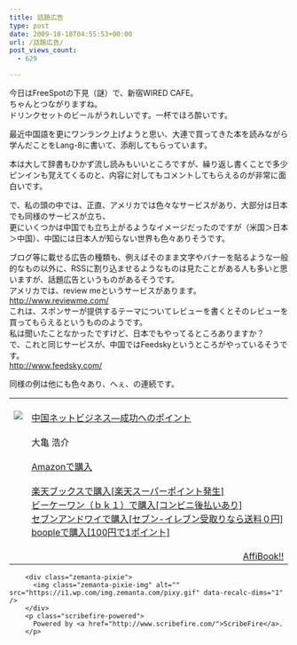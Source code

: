 ```yaml
---
title: 話題広告
type: post
date: 2009-10-18T04:55:53+00:00
url: /話題広告/
post_views_count:
  - 629

---
```

今日はFreeSpotの下見（謎）で、新宿WIRED CAFE。  
ちゃんとつながりますね。  
ドリンクセットのビールがうれしいです。一杯でほろ酔いです。

最近中国語を更にワンランク上げようと思い、大連で買ってきた本を読みながら学んだことをLang-8に書いて、添削してもらっています。

本は大して辞書もひかず流し読みもいいところですが、繰り返し書くことで多少ピンインも覚えてくるのと、内容に対してもコメントしてもらえるのが非常に面白いです。

で、私の頭の中では、正直、アメリカでは色々なサービスがあり、大部分は日本でも同様のサービスが立ち、  
更にいくつかは中国でも立ち上がるようなイメージだったのですが（米国＞日本＞中国）、中国には日本人が知らない世界も色々ありそうです。

ブログ等に載せる広告の種類も、例えばそのまま文字やバナーを貼るような一般的なもの以外に、RSSに割り込ませるようなものは見たことがある人も多いと思いますが、話題広告というものがあるそうです。  
アメリカでは、review meというサービスがあります。  
<a target="_blank" href="http://www.reviewme.com/">http://www.reviewme.com/</a>  
これは、スポンサーが提供するテーマについてレビューを書くとそのレビューを買ってもらえるというもののようです。  
私は聞いたことなかったですけど、日本でもやってるところありますか？  
で、これと同じサービスが、中国ではFeedskyというところがやっているそうです。  
<a target="_blank" href="http://www.feedsky.com/">http://www.feedsky.com/</a>

同様の例は他にも色々あり、へぇ、の連続です。

<table>
  <tr>
    <td style="vertical-align: top;">
      <a href="http://hb.afl.rakuten.co.jp/hgc/06d13246.10ebaa62.06d13247.1eb85ca0/?pc=%3Cbr/%3Ehttp%3A%2F%2Fsearch.books.rakuten.co.jp%2Fbksearch%2Fdt%3Fg%3D001%26bisbn%3D4532490448%3Cbr/%3E" target="_blank"><br /><img src="https://i2.wp.com/ecx.images-amazon.com/images/I/51pgaFrhvGL._SL160_.jpg" style="border-style: none;" data-recalc-dims="1" /><br /></a>
    </td>
    <td style="vertical-align: top;">
      <a href="http://hb.afl.rakuten.co.jp/hgc/06d13246.10ebaa62.06d13247.1eb85ca0/?pc=%3Cbr/%3Ehttp%3A%2F%2Fsearch.books.rakuten.co.jp%2Fbksearch%2Fdt%3Fg%3D001%26bisbn%3D4532490448%3Cbr/%3E" target="_blank"><br />中国ネットビジネス―成功へのポイント<br /></a><br />大亀 浩介<br /><a href="http://www.amazon.co.jp/%E4%B8%AD%E5%9B%BD%E3%83%8D%E3%83%83%E3%83%88%E3%83%93%E3%82%B8%E3%83%8D%E3%82%B9%E2%80%95%E6%88%90%E5%8A%9F%E3%81%B8%E3%81%AE%E3%83%9D%E3%82%A4%E3%83%B3%E3%83%88-%E5%A4%A7%E4%BA%80-%E6%B5%A9%E4%BB%8B/dp/4532490448%3FSubscriptionId%3D1JWQWN8E4Z5TR27962G2%26tag%3Dgaeaffibook-22%26linkCode%3Dxm2%26camp%3D2025%26creative%3D165953%26creativeASIN%3D4532490448" target="_blank"><br />Amazonで購入<br /></a><br /><a href="http://px.a8.net/svt/ejp?a8mat=1HPMBD+EAZZ1U+5WS+C1DUQ&a8ejpredirect=http%3A%2F%2Fsearch.books.rakuten.co.jp%2Fbksearch%2Fdt%3Fg%3D001%26bisbn%3D4532490448" target="_blank">楽天ブックスで購入[楽天スーパーポイント発生]</a><br /><img src="https://i2.wp.com/www12.a8.net/0.gif?resize=1%2C1" alt="" width="1" border="0" height="1" data-recalc-dims="1" /><br /><a href="http://px.a8.net/svt/ejp?a8mat=1HRMFS+EEKKOI+10UY+HUKPU&a8ejpredirect=http%3A%2F%2Fwww.bk1.jp%2FkeywordSearchResult%2F%3Fkeyword%3D4532490448%26storeCd%3D1%26searchFlg%3D9%26x%3D43%26y%3D11%26partnerid%3D02a801" target="_blank">ビーケーワン（ｂｋ１）で購入[コンビニ後払いあり]</a><br /><img src="https://i2.wp.com/www12.a8.net/0.gif?resize=1%2C1" alt="" width="1" border="0" height="1" data-recalc-dims="1" /><br /><a href="http://click.linksynergy.com/fs-bin/statform?id=aR0TIOX*qAA&offerid=137560&bnid=1490&subid=&subid=0&kword_in=4532490448&oop=on" target="_blank">セブンアンドワイで購入[セブン-イレブン受取りなら送料０円]</a><img src="http://ad.linksynergy.com/fs-bin/show?id=aR0TIOX*qAA&bids=137560&type=5&subid=0" width="1" border="0" height="1" /><br /><a href="http://click.linksynergy.com/fs-bin/statform?id=aR0TIOX*qAA&offerid=33310&bnid=2&subid=0&ifc=4&ifr=9784532490447" target="_blank">boopleで購入[100円で1ポイント]</a>
    </td>
  </tr>
  
  <tr>
    <td colspan="2">
      </p>
      <div style="float: right;">
        <a href="http://affibook.appspot.com/" target="_blank">AffiBook!!</a>
      </div>
      <p>
        </td> </tr> </tbody> </table> 
        
        <div class="zemanta-pixie">
          <img class="zemanta-pixie-img" alt="" src="https://i1.wp.com/img.zemanta.com/pixy.gif" data-recalc-dims="1" />
        </div>
        <p class="scribefire-powered">
          Powered by <a href="http://www.scribefire.com/">ScribeFire</a>.
        </p>